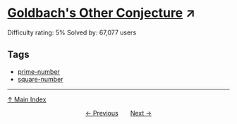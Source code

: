 # [Goldbach's Other Conjecture](https://projecteuler.net/problem=46) ↗️

Difficulty rating: 5%
Solved by: 67,077 users
## Tags

- [prime-number](../tags/prime-number.md)
- [square-number](../tags/square-number.md)



---

[↑ Main Index](../README.md)


<div align=center><a href='45.md'>← Previous</a> &nbsp;&nbsp; &nbsp;&nbsp;  <a href='47.md'>Next →</a></div>

